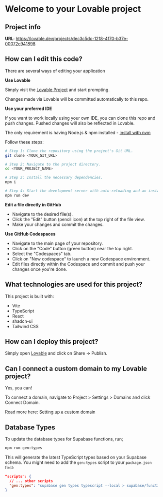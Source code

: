 # Welcome to your Lovable project

## Project info

**URL**: https://lovable.dev/projects/dec3c5dc-1218-4f70-b37e-00072c941898

## How can I edit this code?

There are several ways of editing your application

**Use Lovable**

Simply visit the [Lovable Project](https://lovable.dev/projects/dec3c5dc-1218-4f70-b37e-00072c941898) and start prompting.

Changes made via Lovable will be committed automatically to this repo.

**Use your preferred IDE**

If you want to work locally using your own IDE, you can clone this repo and push changes. Pushed changes will also be reflected in Lovable.

The only requirement is having Node.js & npm installed - [install with nvm](https://github.com/nvm-sh/nvm#installing-and-updating)

Follow these steps:

```sh
# Step 1: Clone the repository using the project's Git URL.
git clone <YOUR_GIT_URL>

# Step 2: Navigate to the project directory.
cd <YOUR_PROJECT_NAME>

# Step 3: Install the necessary dependencies.
npm i

# Step 4: Start the development server with auto-reloading and an instant preview.
npm run dev
```

**Edit a file directly in GitHub**

- Navigate to the desired file(s).
- Click the "Edit" button (pencil icon) at the top right of the file view.
- Make your changes and commit the changes.

**Use GitHub Codespaces**

- Navigate to the main page of your repository.
- Click on the "Code" button (green button) near the top right.
- Select the "Codespaces" tab.
- Click on "New codespace" to launch a new Codespace environment.
- Edit files directly within the Codespace and commit and push your changes once you're done.

## What technologies are used for this project?

This project is built with:

- Vite
- TypeScript
- React
- shadcn-ui
- Tailwind CSS

## How can I deploy this project?

Simply open [Lovable](https://lovable.dev/projects/dec3c5dc-1218-4f70-b37e-00072c941898) and click on Share -> Publish.

## Can I connect a custom domain to my Lovable project?

Yes, you can!

To connect a domain, navigate to Project > Settings > Domains and click Connect Domain.

Read more here: [Setting up a custom domain](https://docs.lovable.dev/tips-tricks/custom-domain#step-by-step-guide)

## Database Types

To update the database types for Supabase functions, run;

```bash
npm run gen:types
```

This will generate the latest TypeScript types based on your Supabase schema. You might need to add the `gen:types` script to your `package.json` first:
```json
"scripts": {
  // ... other scripts
  "gen:types": "supabase gen types typescript --local > supabase/functions/_shared/database.types.ts"
}
```
